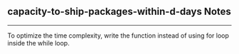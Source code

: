<h2>capacity-to-ship-packages-within-d-days Notes</h2><hr>To optimize the time complexity, write the function instead of using for loop inside the while loop.